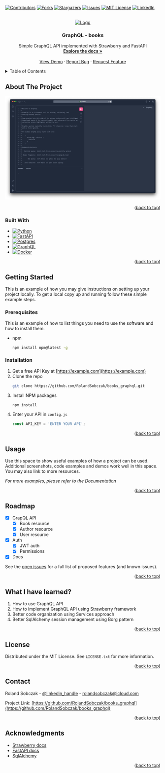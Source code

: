 <!-- Improved compatibility of back to top link: See: https://github.com/othneildrew/Best-README-Template/pull/73 -->
<a name="readme-top"></a>
<!--
*** Thanks for checking out the Best-README-Template. If you have a suggestion
*** that would make this better, please fork the repo and create a pull request
*** or simply open an issue with the tag "enhancement".
*** Don't forget to give the project a star!
*** Thanks again! Now go create something AMAZING! :D
-->



<!-- PROJECT SHIELDS -->
<!--
*** I'm using markdown "reference style" links for readability.
*** Reference links are enclosed in brackets [ ] instead of parentheses ( ).
*** See the bottom of this document for the declaration of the reference variables
*** for contributors-url, forks-url, etc. This is an optional, concise syntax you may use.
*** https://www.markdownguide.org/basic-syntax/#reference-style-links
-->
[![Contributors][contributors-shield]][contributors-url]
[![Forks][forks-shield]][forks-url]
[![Stargazers][stars-shield]][stars-url]
[![Issues][issues-shield]][issues-url]
[![MIT License][license-shield]][license-url]
[![LinkedIn][linkedin-shield]][linkedin-url]



<!-- PROJECT LOGO -->
<br />
<div align="center">
  <a href="https://github.com/RolandSobczak/books_graphql">
    <img src="https://upload.wikimedia.org/wikipedia/commons/thumb/1/17/GraphQL_Logo.svg/220px-GraphQL_Logo.svg.png" alt="Logo" width="80" height="80">
  </a>

<h3 align="center">GraphQL - books</h3>

  <p align="center">
    Simple GraphQL API implemented with Strawberry and FastAPI
    <br />
    <a href="https://github.com/RolandSobczak/books_graphql"><strong>Explore the docs »</strong></a>
    <br />
    <br />
    <a href="https://github.com/RolandSobczak/books_graphql">View Demo</a>
    ·
    <a href="https://github.com/RolandSobczak/books_graphql/issues">Report Bug</a>
    ·
    <a href="https://github.com/RolandSobczak/books_graphql/issues">Request Feature</a>
  </p>
</div>



<!-- TABLE OF CONTENTS -->
<details>
  <summary>Table of Contents</summary>
  <ol>
    <li>
      <a href="#about-the-project">About The Project</a>
      <ul>
        <li><a href="#built-with">Built With</a></li>
      </ul>
    </li>
    <li>
      <a href="#getting-started">Getting Started</a>
      <ul>
        <li><a href="#prerequisites">Prerequisites</a></li>
        <li><a href="#installation">Installation</a></li>
      </ul>
    </li>
    <li><a href="#usage">Usage</a></li>
    <li><a href="#roadmap">Roadmap</a></li>
    <li><a href="#what-i-have-learned">What I have learned</a></li>
    <li><a href="#license">License</a></li>
    <li><a href="#contact">Contact</a></li>
    <li><a href="#acknowledgments">Acknowledgments</a></li>
  </ol>
</details>



<!-- ABOUT THE PROJECT -->
## About The Project

[![Product Name Screen Shot][product-screenshot]](https://example.com)


<p align="right">(<a href="#readme-top">back to top</a>)</p>



### Built With

* [![Python][Python]][Python-url]
* [![FastAPI][FastAPI]][FastAPI-url]
* [![Postgres][Postgres]][Postgres-url]
* [![GraphQL][GraphQL]][GraphQL-url]
* [![Docker][Docker]][Docker-url]

<p align="right">(<a href="#readme-top">back to top</a>)</p>



<!-- GETTING STARTED -->
## Getting Started

This is an example of how you may give instructions on setting up your project locally.
To get a local copy up and running follow these simple example steps.

### Prerequisites

This is an example of how to list things you need to use the software and how to install them.
* npm
  ```sh
  npm install npm@latest -g
  ```

### Installation

1. Get a free API Key at [https://example.com](https://example.com)
2. Clone the repo
   ```sh
   git clone https://github.com/RolandSobczak/books_graphql.git
   ```
3. Install NPM packages
   ```sh
   npm install
   ```
4. Enter your API in `config.js`
   ```js
   const API_KEY = 'ENTER YOUR API';
   ```

<p align="right">(<a href="#readme-top">back to top</a>)</p>



<!-- USAGE EXAMPLES -->
## Usage

Use this space to show useful examples of how a project can be used. Additional screenshots, code examples and demos work well in this space. You may also link to more resources.

_For more examples, please refer to the [Documentation](https://example.com)_

<p align="right">(<a href="#readme-top">back to top</a>)</p>



<!-- ROADMAP -->
## Roadmap

- [x] GrapQL API
  - [x] Book resource
  - [x] Author resource
  - [x] User resource
- [x] Auth
  - [x] JWT auth
  - [x] Permissions
- [x] Docs

See the [open issues](https://github.com/RolandSobczak/books_graphql/issues) for a full list of proposed features (and known issues).

<p align="right">(<a href="#readme-top">back to top</a>)</p>



<!-- CONTRIBUTING -->
## What I have learned?

1. How to use GraphQL API 
2. How to implement GraphQL API using Strawberry framework
3. Better code organization using Services approach
4. Better SqlAlchemy session management using Borg pattern

<p align="right">(<a href="#readme-top">back to top</a>)</p>



<!-- LICENSE -->
## License

Distributed under the MIT License. See `LICENSE.txt` for more information.

<p align="right">(<a href="#readme-top">back to top</a>)</p>



<!-- CONTACT -->
## Contact

Roland Sobczak - [@linkedin_handle](https://www.linkedin.com/in/roland-sobczak/) - rolandsobczak@icloud.com

Project Link: [https://github.com/RolandSobczak/books_graphql](https://github.com/RolandSobczak/books_graphql)

<p align="right">(<a href="#readme-top">back to top</a>)</p>



<!-- ACKNOWLEDGMENTS -->
## Acknowledgments

* [Strawberry docs](https://strawberry.rocks)
* [FastAPI docs](https://fastapi.tiangolo.com)
* [SqlAlchemy](https://www.sqlalchemy.org)

<p align="right">(<a href="#readme-top">back to top</a>)</p>



<!-- MARKDOWN LINKS & IMAGES -->
<!-- https://www.markdownguide.org/basic-syntax/#reference-style-links -->
[contributors-shield]: https://img.shields.io/github/contributors/github_username/repo_name.svg?style=for-the-badge
[contributors-url]: https://github.com/RolandSobczak/books_graphql/graphs/contributors
[forks-shield]: https://img.shields.io/github/forks/github_username/repo_name.svg?style=for-the-badge
[forks-url]: https://github.com/RolandSobczak/books_graphql/network/members
[stars-shield]: https://img.shields.io/github/stars/github_username/repo_name.svg?style=for-the-badge
[stars-url]: https://github.com/RolandSobczak/books_graphql/stargazers
[issues-shield]: https://img.shields.io/github/issues/github_username/repo_name.svg?style=for-the-badge
[issues-url]: https://github.com/RolandSobczak/books_graphql/issues
[license-shield]: https://img.shields.io/github/license/github_username/repo_name.svg?style=for-the-badge
[license-url]: https://github.com/RolandSobczak/books_graphql/blob/master/LICENSE.txt
[linkedin-shield]: https://img.shields.io/badge/-LinkedIn-black.svg?style=for-the-badge&logo=linkedin&colorB=555
[linkedin-url]: https://www.linkedin.com/in/roland-sobczak/

[product-screenshot]: docs/screenshot.png
[Python]: https://img.shields.io/badge/Python-FFFFFF?style=for-the-badge&logo=python&logoColor=blue
[Python-url]: https://www.python.org
[FastAPI]: https://img.shields.io/badge/fastapi-109989?style=for-the-badge&logo=FASTAPI&logoColor=white
[FastAPI-url]: https://fastapi.tiangolo.com
[GraphQL]: https://img.shields.io/badge/GraphQl-E10098?style=for-the-badge&logo=graphql&logoColor=white
[GraphQL-url]: https://graphql.org/
[Postgres]: https://img.shields.io/badge/PostgreSQL-316192?style=for-the-badge&logo=postgresql&logoColor=white
[Postgres-url]: https://www.postgresql.org/
[Docker]: https://img.shields.io/badge/Docker-2CA5E0?style=for-the-badge&logo=docker&logoColor=white
[Docker-url]: https://hub.docker.com/
